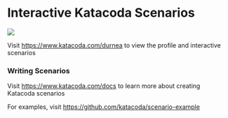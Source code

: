 # Interactive Katacoda Scenarios

[![](http://shields.katacoda.com/katacoda/durnea/count.svg)](https://www.katacoda.com/durnea "Get your profile on Katacoda.com")

Visit https://www.katacoda.com/durnea to view the profile and interactive scenarios

### Writing Scenarios
Visit https://www.katacoda.com/docs to learn more about creating Katacoda scenarios

For examples, visit https://github.com/katacoda/scenario-example
